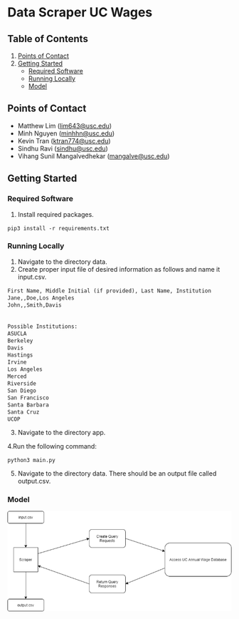 # Data Scraper UC Wages
## Table of Contents
1. [Points of Contact](#points-of-contact)
2. [Getting Started](#getting-starteed)
    - [Required Software](#required-software)
    - [Running Locally](#running-locally)
    - [Model](#model)

<a name = "points-of-contact)"></a>
## Points of Contact
- Matthew Lim (lim643@usc.edu)
- Minh Nguyen (minhhn@usc.edu)
- Kevin Tran (ktran774@usc.edu)
- Sindhu Ravi (sindhu@usc.edu)
- Vihang Sunil Mangalvedhekar (mangalve@usc.edu)

<a name = "getting-started"></a>
## Getting Started
<a name = "required-software"></a>
### Required Software
1. Install required packages.
```
pip3 install -r requirements.txt
```

<a name = "running-locally"></a>
### Running Locally
1. Navigate to the directory data.
2. Create proper input file of desired information as follows and name it input.csv.
```
First Name, Middle Initial (if provided), Last Name, Institution
Jane,,Doe,Los Angeles
John,,Smith,Davis


Possible Institutions:
ASUCLA
Berkeley
Davis
Hastings
Irvine
Los Angeles
Merced
Riverside
San Diego
San Francisco
Santa Barbara
Santa Cruz
UCOP
```
3. Navigate to the directory app.

4.Run the following command:

```
python3 main.py
```
5. Navigate to the directory data. There should be an output file called output.csv.

<a name = "model"></a>
### Model
![](/images/diagram.png)

